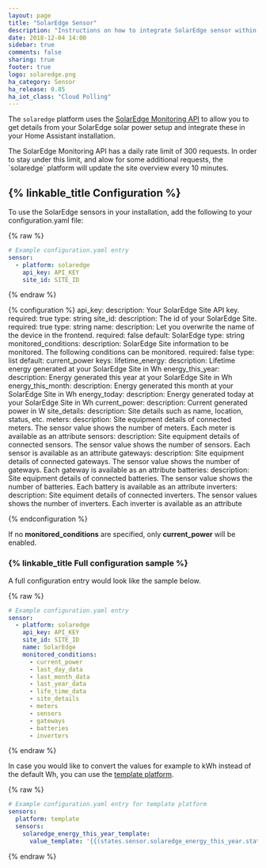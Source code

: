 ```yaml
---
layout: page
title: "SolarEdge Sensor"
description: "Instructions on how to integrate SolarEdge sensor within Home Assistant."
date: 2018-12-04 14:00
sidebar: true
comments: false
sharing: true
footer: true
logo: solaredge.png
ha_category: Sensor
ha_release: 0.85
ha_iot_class: "Cloud Polling"
---
```


The `solaredge` platform uses the [SolarEdge Monitoring API](https://www.solaredge.com/sites/default/files/se_monitoring_api.pdf) to allow you to get details from your SolarEdge solar power setup and integrate these in your Home Assistant installation.

<p class='note'>
The SolarEdge Monitoring API has a daily rate limit of 300 requests. In order to stay under this limit, and alow for some additional requests, the `solaredge` platform will update the site overview every 10 minutes.
</p>

## {% linkable_title Configuration %}

To use the SolarEdge sensors in your installation, add the following to your configuration.yaml file:

{% raw %}
```yaml
# Example configuration.yaml entry
sensor:
  - platform: solaredge
    api_key: API_KEY
    site_id: SITE_ID
```
{% endraw %}

{% configuration %}
api_key:
  description: Your SolarEdge Site API key.
  required: true
  type: string
site_id:
  description: The id of your SolarEdge Site.
  required: true
  type: string
name:
  description: Let you overwrite the name of the device in the frontend.
  required: false
  default: SolarEdge
  type: string
monitored_conditions:
  description: SolarEdge Site information to be monitored. The following conditions can be monitored.
  required: false
  type: list
  default: current_power
  keys:
    lifetime_energy:
      description: Lifetime energy generated at your SolarEdge Site in Wh
    energy_this_year:
      description: Energy generated this year at your SolarEdge Site in Wh
    energy_this_month:
      description: Energy generated this month at your SolarEdge Site in Wh
    energy_today:
      description: Energy generated today at your SolarEdge Site in Wh
    current_power:
      description: Current generated power in W
    site_details:
      description: Site details such as name, location, status, etc.
    meters:
      description: Site equipment details of connected meters. The sensor value shows the number of meters. Each meter is available as an attribute
    sensors:
      description: Site equipment details of connected sensors. The sensor value shows the number of sensors. Each sensor is available as an attribute
    gateways:
      description: Site equipment details of connected gateways. The sensor value shows the number of gateways. Each gateway is available as an attribute
    batteries:
      description: Site equipment details of connected batteries. The sensor value shows the number of batteries. Each battery is available as an attribute
    inverters:
      description: Site equiment details of connected inverters. The sensor values shows the number of inverters. Each inverter is available as an attribute
    
{% endconfiguration %}

If no **monitored_conditions** are specified, only **current_power** will be enabled.

### {% linkable_title Full configuration sample %}

A full configuration entry would look like the sample below.

{% raw %}
```yaml
# Example configuration.yaml entry
sensor:
  - platform: solaredge
    api_key: API_KEY
    site_id: SITE_ID
    name: SolarEdge
    monitored_conditions:
      - current_power
      - last_day_data
      - last_month_data
      - last_year_data
      - life_time_data
      - site_details
      - meters
      - sensors
      - gateways
      - batteries
      - inverters
```
{% endraw %}

In case you would like to convert the values for example to kWh instead of the default Wh, you can use the [template platform](/components/sensor.template/).

{% raw %}
```yaml
# Example configuration.yaml entry for template platform
sensors:
  platform: template
  sensors:
    solaredge_energy_this_year_template:
      value_template: '{{(states.sensor.solaredge_energy_this_year.state | float / 1000) | round(2)}}'
```
{% endraw %}
